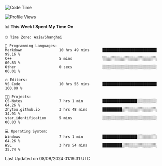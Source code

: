 <!--START_SECTION:waka-->
![Code Time](http://img.shields.io/badge/Code%20Time-1%2C890%20hrs%2056%20mins-blue)

![Profile Views](http://img.shields.io/badge/Profile%20Views-3-blue)

📊 **This Week I Spent My Time On** 

```text
🕑︎ Time Zone: Asia/Shanghai

💬 Programming Languages: 
Markdown                 10 hrs 49 mins      █████████████████████████   99.16 % 
C++                      5 mins              ░░░░░░░░░░░░░░░░░░░░░░░░░   00.83 % 
Other                    0 secs              ░░░░░░░░░░░░░░░░░░░░░░░░░   00.01 % 

🔥 Editors: 
VS Code                  10 hrs 55 mins      █████████████████████████   100.00 % 

🐱‍💻 Projects: 
CS-Notes                 7 hrs 1 min         ████████████████░░░░░░░░░   64.26 % 
Zhytou.github.io         3 hrs 48 mins       █████████░░░░░░░░░░░░░░░░   34.91 % 
star_identification      5 mins              ░░░░░░░░░░░░░░░░░░░░░░░░░   00.83 % 

💻 Operating System: 
Windows                  7 hrs 1 min         ████████████████░░░░░░░░░   64.26 % 
WSL                      3 hrs 54 mins       █████████░░░░░░░░░░░░░░░░   35.74 % 
```


 Last Updated on 08/08/2024 01:19:31 UTC
<!--END_SECTION:waka-->